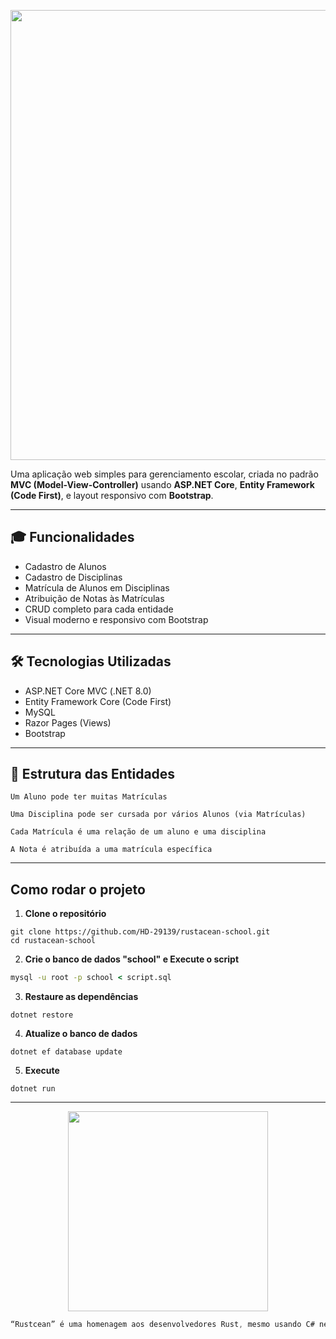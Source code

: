 <p align="center">
  <img src="https://github.com/HD-29139/rustacean-school/blob/main/assets/school.gif" width="720">
</p>

Uma aplicação web simples para gerenciamento escolar, criada no padrão **MVC (Model-View-Controller)** usando **ASP.NET Core**, **Entity Framework (Code First)**, e layout responsivo com **Bootstrap**.

---

## 🎓 Funcionalidades

- Cadastro de Alunos
- Cadastro de Disciplinas
- Matrícula de Alunos em Disciplinas
- Atribuição de Notas às Matrículas
- CRUD completo para cada entidade
- Visual moderno e responsivo com Bootstrap

---

## 🛠 Tecnologias Utilizadas

- ASP.NET Core MVC (.NET 8.0)
- Entity Framework Core (Code First)
- MySQL
- Razor Pages (Views)
- Bootstrap

---

## 🔗 Estrutura das Entidades

```plaintext
Um Aluno pode ter muitas Matrículas

Uma Disciplina pode ser cursada por vários Alunos (via Matrículas)

Cada Matrícula é uma relação de um aluno e uma disciplina

A Nota é atribuída a uma matrícula específica
```
---

## Como rodar o projeto

1. **Clone o repositório**  

```nushell
git clone https://github.com/HD-29139/rustacean-school.git
cd rustacean-school
```
2. **Crie o banco de dados "school" e Execute o script**

```cmd
mysql -u root -p school < script.sql
```

3. **Restaure as dependências**

```nushell
dotnet restore
```
4. **Atualize o banco de dados**

```nushell
dotnet ef database update
```

5. **Execute**

```nushell
dotnet run
```
---
<p align="center">
  <img src="https://github.com/HD-29139/rustacean-school/blob/main/assets/RUST.gif" width="320">
</p>

```rust
“Rustcean” é uma homenagem aos desenvolvedores Rust, mesmo usando C# nesse projeto.
```
